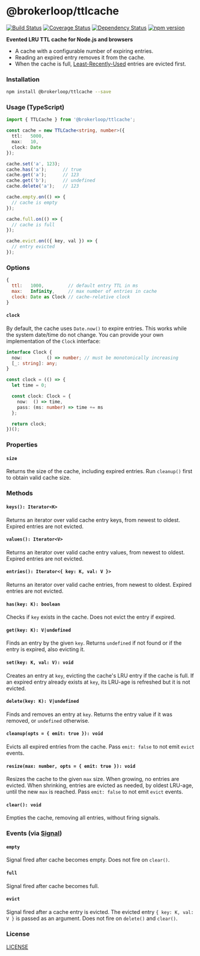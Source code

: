 # @brokerloop/ttlcache

[![Build Status](https://travis-ci.org/Brokerloop/ttlcache.svg?branch=master)](https://travis-ci.org/Brokerloop/ttlcache)
[![Coverage Status](https://coveralls.io/repos/github/Brokerloop/ttlcache/badge.svg?branch=coverage)](https://coveralls.io/github/Brokerloop/ttlcache?branch=coverage)
[![Dependency Status](https://david-dm.org/Brokerloop/ttlcache/status.svg)](https://david-dm.org/Brokerloop/ttlcache)
[![npm version](https://badge.fury.io/js/%40brokerloop%2Fttlcache.svg)](https://badge.fury.io/js/%40brokerloop%2Fttlcache)

**Evented LRU TTL cache for Node.js and browsers**

- A cache with a configurable number of expiring entries.
- Reading an expired entry removes it from the cache.
- When the cache is full, [Least-Recently-Used](https://en.wikipedia.org/wiki/Cache_replacement_policies#LRU) entries are evicted first.

### Installation

```sh
npm install @brokerloop/ttlcache --save
```

### Usage (TypeScript)

```ts
import { TTLCache } from '@brokerloop/ttlcache';

const cache = new TTLCache<string, number>({
  ttl:   5000,
  max:   10,
  clock: Date
});

cache.set('a', 123);
cache.has('a');      // true
cache.get('a');      // 123
cache.get('b');      // undefined
cache.delete('a');   // 123

cache.empty.on(() => {
  // cache is empty
});

cache.full.on(() => {
  // cache is full
});

cache.evict.on(({ key, val }) => {
  // entry evicted
});
```

### Options

```js
{
  ttl:   1000,         // default entry TTL in ms
  max:   Infinity,     // max number of entries in cache
  clock: Date as Clock // cache-relative clock
}
```

#### `clock`
By default, the cache uses `Date.now()` to expire entries. This works while the system date/time do not change. You can provide your own implementation of the `Clock` interface:
```ts
interface Clock {
  now:         () => number; // must be monotonically increasing
  [_: string]: any;
}
```
```ts
const clock = (() => {
  let time = 0;

  const clock: Clock = {
    now:  () => time,
    pass: (ms: number) => time += ms
  };

  return clock;
})();
```

### Properties

#### `size`
Returns the size of the cache, including expired entries. Run `cleanup()` first to obtain valid cache size.

### Methods

#### `keys(): Iterator<K>`
Returns an iterator over valid cache entry keys, from newest to oldest. Expired entries are not evicted.

#### `values(): Iterator<V>`
Returns an iterator over valid cache entry values, from newest to oldest. Expired entries are not evicted.

#### `entries(): Iterator<{ key: K, val: V }>`
Returns an iterator over valid cache entries, from newest to oldest. Expired entries are not evicted.

#### `has(key: K): boolean`
Checks if `key` exists in the cache. Does not evict the entry if expired.

#### `get(key: K): V|undefined`
Finds an entry by the given `key`. Returns `undefined` if not found or if the entry is expired, also evicting it.

#### `set(key: K, val: V): void`
Creates an entry at `key`, evicting the cache's LRU entry if the cache is full. If an expired entry already exists at `key`, its LRU-age is refreshed but it is not evicted.

#### `delete(key: K): V|undefined`
Finds and removes an entry at `key`. Returns the entry value if it was removed, or `undefined` otherwise.

#### `cleanup(opts = { emit: true }): void`
Evicts all expired entries from the cache. Pass `emit: false` to not emit `evict` events.

#### `resize(max: number, opts = { emit: true }): void`
Resizes the cache to the given `max` size. When growing, no entries are evicted. When shrinking, entries are evicted as needed, by oldest LRU-age, until the new `max` is reached. Pass `emit: false` to not emit `evict` events.

#### `clear(): void`
Empties the cache, removing all entries, without firing signals.

### Events (via [Signal](https://github.com/soncodi/signal))

#### `empty`
Signal fired after cache becomes empty. Does not fire on `clear()`.

#### `full`
Signal fired after cache becomes full.

#### `evict`
Signal fired after a cache entry is evicted. The evicted entry `{ key: K, val: V }` is passed as an argument. Does not fire on `delete()` and `clear()`.

### License

[LICENSE](./LICENSE)
